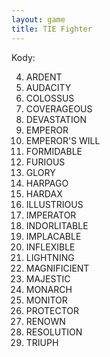 ```yaml
---
layout: game
title: TIE Fighter
---
```


Kody:

  4. ARDENT
  5. AUDACITY
  6. COLOSSUS
  7. COVERAGEOUS
  8. DEVASTATION
  9. EMPEROR
10. EMPEROR'S WILL
11. FORMIDABLE
12. FURIOUS
13. GLORY
14. HARPAGO
15. HARDAX
16. ILLUSTRIOUS
17. IMPERATOR
18. INDORLITABLE
19. IMPLACABLE
20. INFLEXIBLE
21. LIGHTNING
22. MAGNIFICIENT
23. MAJESTIC
24. MONARCH
25. MONITOR
26. PROTECTOR
27. RENOWN
28. RESOLUTION
30. TRIUPH
